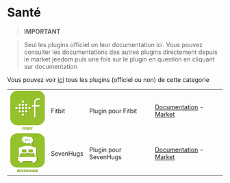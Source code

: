 
# Santé


>**IMPORTANT**

>Seul les plugins officiel on leur documentation ici. Vous pouvez consulter les documentations des autres plugins directement depuis le market jeedom puis une fois sur le plugin en question en cliquant sur documentation


Vous pouvez voir [ici](https://market.jeedom.com/index.php?v=d&p=market&type=plugin&categorie=health) tous les plugins (officiel ou non) de cette categorie

| | | | |
|--- | --- | --- | ---|
|<img src="fitbit/fitbit_icon.png" class="pluginLogo" width="100" />|Fitbit|Plugin pour Fitbit|[Documentation](fitbit/index.md) - [Market](https://market.jeedom.com/index.php?v=d&p=market_display&id=1018)|
|<img src="sevenhugs/sevenhugs_icon.png" class="pluginLogo" width="100" />|SevenHugs|Plugin pour SevenHugs|[Documentation](sevenhugs/index.md) - [Market](https://market.jeedom.com/index.php?v=d&p=market_display&id=2492)|
